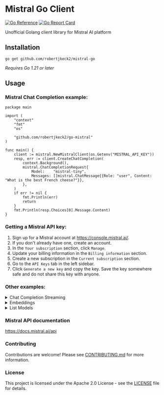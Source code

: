 # Mistral Go Client

[![Go Reference](https://pkg.go.dev/badge/github.com/robertjkeck2/mistral-go.svg)](https://pkg.go.dev/github.com/robertjkeck2/mistral-go)
[![Go Report Card](https://goreportcard.com/badge/github.com/robertjkeck2/go-mistral)](https://goreportcard.com/report/github.com/robertjkeck2/go-mistral)

Unofficial Golang client library for Mistral AI platform

## Installation

`go get github.com/robertjkeck2/mistral-go`

_Requires Go 1.21 or later_

## Usage

### Mistral Chat Completion example:

```
package main

import (
	"context"
	"fmt"
	"os"

	"github.com/robertjkeck2/go-mistral"
)

func main() {
	client := mistral.NewMistralClient(os.Getenv("MISTRAL_API_KEY"))
	resp, err := client.CreateChatCompletion(
		context.Background(),
		mistral.ChatCompletionRequest{
			Model:    "mistral-tiny",
			Messages: []mistral.ChatMessage{{Role: "user", Content: "What is the best French cheese?"}},
		},
	)
	if err != nil {
		fmt.Println(err)
		return
	}
	fmt.Println(resp.Choices[0].Message.Content)
}
```

### Getting a Mistral API key:

1. Sign up for a Mistral account at https://console.mistral.ai/.
2. If you don't already have one, create an account.
3. In the `Your subscription` section, click `Manage`.
4. Update your billing information in the `Billing information` section.
5. Create a new subscription in the `Current subscription` section.
6. Go to the `API Keys` tab in the left sidebar.
7. Click `Generate a new key` and copy the key. Save the key somewhere safe and do not share this key with anyone.

### Other examples:

<details>
<summary>Chat Completion Streaming</summary>

```
package main

import (
	"context"
	"errors"
	"fmt"
	"io"
	"os"

	"github.com/robertjkeck2/go-mistral"
)

func main() {
	client := mistral.NewMistralClient(os.Getenv("MISTRAL_API_KEY"))
	stream, err := client.CreateChatCompletionStream(
		context.Background(),
		mistral.ChatCompletionRequest{
			Model:    "mistral-tiny",
			Messages: []mistral.ChatMessage{{Role: "user", Content: "What is the best French cheese?"}},
		},
	)
	if err != nil {
		fmt.Println(err)
		return
	}

	defer stream.Close()

	for {
		var response mistral.ChatCompletionStreamResponse
		response, err = stream.Recv()
		if errors.Is(err, io.EOF) {
			return
		}

		if err != nil {
			fmt.Println(err)
			return
		}

		fmt.Printf(response.Choices[0].Delta.Content)
	}
}
```

</details>

<details>
<summary>Embeddings</summary>

```
package main

import (
	"context"
	"fmt"
	"os"

	"github.com/robertjkeck2/go-mistral"
)

func main() {
	client := mistral.NewMistralClient(os.Getenv("MISTRAL_API_KEY"))
	resp, err := client.CreateEmbedding(
		context.Background(),
		mistral.EmbeddingRequest{
			Model: "mistral-embed",
			Input: []string{"What is the best French cheese?"},
		},
	)
	if err != nil {
		fmt.Println(err)
		return
	}
	fmt.Println(resp.Data[0].Embedding)
}
```

</details>

<details>
<summary>List Models</summary>

```
package main

import (
	"context"
	"fmt"
	"os"

	"github.com/robertjkeck2/go-mistral"
)

func main() {
	client := mistral.NewMistralClient(os.Getenv("MISTRAL_API_KEY"))
	resp, err := client.ListModels(context.Background())
	if err != nil {
		fmt.Println(err)
		return
	}
	if len(resp.Data) == 0 {
		fmt.Println("No models found")
		return
	}
	for _, model := range resp.Data {
		fmt.Println(model.ID)
	}
}
```

</details>

### Mistral API documentation

https://docs.mistral.ai/api

### Contributing

Contributions are welcome! Please see [CONTRIBUTING.md](CONTRIBUTING.md) for more information.

### License

This project is licensed under the Apache 2.0 License - see the [LICENSE](LICENSE) file for details.
